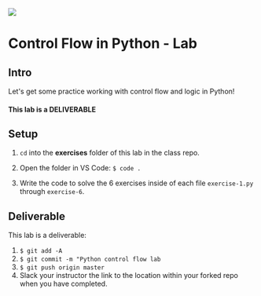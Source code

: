 <img src="https://i.imgur.com/DPzk4Ok.png">

# Control Flow in Python - Lab

## Intro

Let's get some practice working with control flow and logic in Python!

#### This lab is a DELIVERABLE

## Setup

1. `cd` into the **exercises** folder of this lab in the class repo.

2. Open the folder in VS Code: `$ code .`

3. Write the code to solve the 6 exercises inside of each file `exercise-1.py` through `exercise-6`.

## Deliverable

This lab is a deliverable:

1. `$ git add -A`
2. `$ git commit -m "Python control flow lab`
3. `$ git push origin master`
4. Slack your instructor the link to the location within your forked repo when you have completed.











